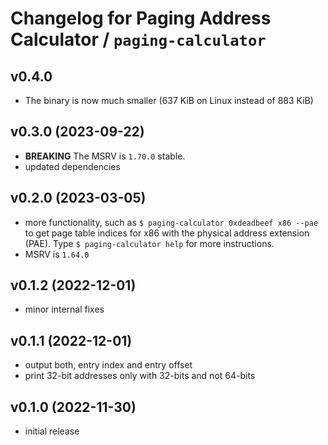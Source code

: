 # Changelog for Paging Address Calculator / `paging-calculator`

## v0.4.0
- The binary is now much smaller (637 KiB on Linux instead of 883 KiB)

## v0.3.0 (2023-09-22)
- **BREAKING** The MSRV is `1.70.0` stable.
- updated dependencies

## v0.2.0 (2023-03-05)
- more functionality, such as `$ paging-calculator 0xdeadbeef x86 --pae` to get
  page table indices for x86 with the physical address extension (PAE). Type
  `$ paging-calculator help` for more instructions.
- MSRV is `1.64.0`

## v0.1.2 (2022-12-01)
- minor internal fixes

## v0.1.1 (2022-12-01)
- output both, entry index and entry offset
- print 32-bit addresses only with 32-bits and not 64-bits

## v0.1.0 (2022-11-30)
- initial release
